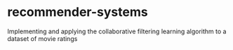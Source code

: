 # recommender-systems
Implementing and applying the collaborative filtering learning algorithm to a dataset of movie ratings
